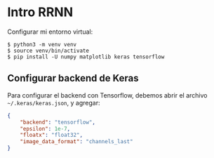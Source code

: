 # Intro RRNN

Configurar mi entorno virtual:

```console
$ python3 -m venv venv
$ source venv/bin/activate
$ pip install -U numpy matplotlib keras tensorflow
```

## Configurar backend de Keras

Para configurar el backend con Tensorflow, debemos abrir el archivo `~/.keras/keras.json`, y agregar:

```json
{
    "backend": "tensorflow",
    "epsilon": 1e-7,
    "floatx": "float32",
    "image_data_format": "channels_last"
}
```

